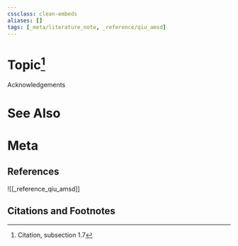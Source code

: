 ```yaml
---
cssclass: clean-embeds
aliases: []
tags: [_meta/literature_note, _reference/qiu_amsd]
---
```

# Topic[^1]
Acknowledgements

# See Also

# Meta
## References
![[_reference_qiu_amsd]]


## Citations and Footnotes
[^1]: Citation, subsection 1.7